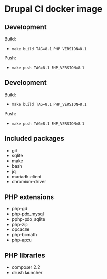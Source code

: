 # Drupal CI docker image

## Development

Build:
- `make build TAG=8.1 PHP_VERSION=8.1`

Push:
- `make push TAG=8.1 PHP_VERSION=8.1`

## Development

Build:
- `make build TAG=8.1 PHP_VERSION=8.1`

Push:
- `make push TAG=8.1 PHP_VERSION=8.1`

## Included packages
- git
- sqlite
- make
- bash
- jq
- mariadb-client
- chromium-driver

## PHP extensions

- php-gd
- php-pdo_mysql
- pphp-pdo_sqlite
- php-zip
- opcache
- php-bcmath
- php-apcu

## PHP libraries

- composer 2.2
- drush launcher
